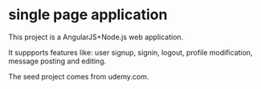 # single page application

This project is a AngularJS+Node.js web application.

It suppports features like: user signup, signin, logout, profile modification, message posting and editing.

The seed project comes from udemy.com.
